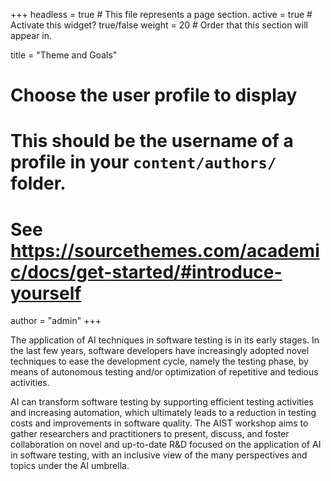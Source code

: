 +++
headless = true  # This file represents a page section.
active = true  # Activate this widget? true/false
weight = 20  # Order that this section will appear in.

title = "Theme and Goals"

# Choose the user profile to display
# This should be the username of a profile in your `content/authors/` folder.
# See https://sourcethemes.com/academic/docs/get-started/#introduce-yourself
author = "admin"
+++


The application of AI techniques in software testing is in its early stages. In the last few years, software developers have increasingly adopted novel techniques to ease the development cycle, namely the testing phase, by means of autonomous testing and/or optimization of repetitive and tedious activities.

AI can transform software testing by supporting efficient testing activities and increasing automation, which ultimately leads to a reduction in testing costs and improvements in software quality. The AIST workshop aims to gather researchers and practitioners to present, discuss, and foster collaboration on novel and up-to-date R&D focused on the application of AI in software testing, with an inclusive view of the many perspectives and topics under the AI umbrella.


